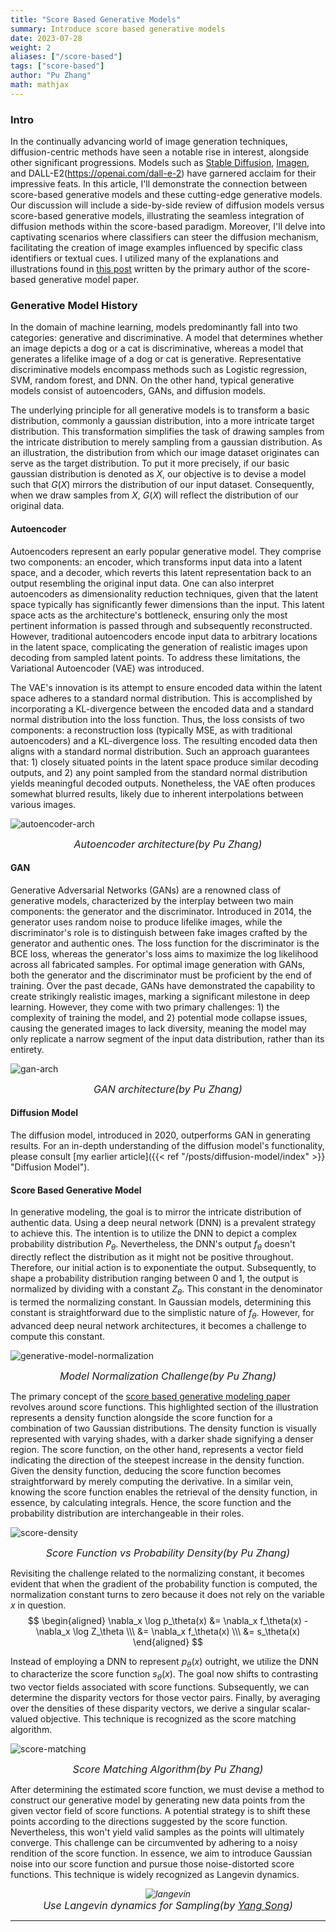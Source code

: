 ```yaml
---
title: "Score Based Generative Models"
summary: Introduce score based generative models
date: 2023-07-28
weight: 2
aliases: ["/score-based"]
tags: ["score-based"]
author: "Pu Zhang"
math: mathjax
---
```


### Intro

In the continually advancing world of image generation techniques, diffusion-centric methods have seen a notable rise in interest, alongside other significant progressions. Models such as [Stable Diffusion](https://stability.ai/blog/stable-diffusion-public-release), [Imagen](https://imagen.research.google/), and DALL-E2(https://openai.com/dall-e-2) have garnered acclaim for their impressive feats. In this article, I'll demonstrate the connection between score-based generative models and these cutting-edge generative models. Our discussion will include a side-by-side review of diffusion models versus score-based generative models, illustrating the seamless integration of diffusion methods within the score-based paradigm. Moreover, I'll delve into captivating scenarios where classifiers can steer the diffusion mechanism, facilitating the creation of image examples influenced by specific class identifiers or textual cues. I utilized many of the explanations and illustrations found in [this post](https://yang-song.net/blog/2021/score/) written by the primary author of the score-based generative model paper.

### Generative Model History

In the domain of machine learning, models predominantly fall into two categories: generative and discriminative. A model that determines whether an image depicts a dog or a cat is discriminative, whereas a model that generates a lifelike image of a dog or cat is generative. Representative discriminative models encompass methods such as Logistic regression, SVM, random forest, and DNN. On the other hand, typical generative models consist of autoencoders, GANs, and diffusion models.

The underlying principle for all generative models is to transform a basic distribution, commonly a gaussian distribution, into a more intricate target distribution. This transformation simplifies the task of drawing samples from the intricate distribution to merely sampling from a gaussian distribution. As an illustration, the distribution from which our image dataset originates can serve as the target distribution. To put it more precisely, if our basic gaussian distribution is denoted as $X$, our objective is to devise a model such that $G(X)$ mirrors the distribution of our input dataset. Consequently, when we draw samples from $X$, $G(X)$ will reflect the distribution of our original data.


#### Autoencoder
Autoencoders represent an early popular generative model. They comprise two components: an encoder, which transforms input data into a latent space, and a decoder, which reverts this latent representation back to an output resembling the original input data. One can also interpret autoencoders as dimensionality reduction techniques, given that the latent space typically has significantly fewer dimensions than the input. This latent space acts as the architecture's bottleneck, ensuring only the most pertinent information is passed through and subsequently reconstructed. However, traditional autoencoders encode input data to arbitrary locations in the latent space, complicating the generation of realistic images upon decoding from sampled latent points. To address these limitations, the Variational Autoencoder (VAE) was introduced.

The VAE's innovation is its attempt to ensure encoded data within the latent space adheres to a standard normal distribution. This is accomplished by incorporating a KL-divergence between the encoded data and a standard normal distribution into the loss function. Thus, the loss consists of two components: a reconstruction loss (typically MSE, as with traditional autoencoders) and a KL-divergence loss. The resulting encoded data then aligns with a standard normal distribution. Such an approach guarantees that: 1) closely situated points in the latent space produce similar decoding outputs, and 2) any point sampled from the standard normal distribution yields meaningful decoded outputs. Nonetheless, the VAE often produces somewhat blurred results, likely due to inherent interpolations between various images.



![autoencoder-arch](images/autoencoder-arch.png)
*<center><font size="3">Autoencoder architecture(by Pu Zhang)</font></center>*


#### GAN
Generative Adversarial Networks (GANs) are a renowned class of generative models, characterized by the interplay between two main components: the generator and the discriminator. Introduced in 2014, the generator uses random noise to produce lifelike images, while the discriminator's role is to distinguish between fake images crafted by the generator and authentic ones. The loss function for the discriminator is the BCE loss, whereas the generator's loss aims to maximize the log likelihood across all fabricated samples. For optimal image generation with GANs, both the generator and the discriminator must be proficient by the end of training. Over the past decade, GANs have demonstrated the capability to create strikingly realistic images, marking a significant milestone in deep learning. However, they come with two primary challenges: 1) the complexity of training the model, and 2) potential mode collapse issues, causing the generated images to lack diversity, meaning the model may only replicate a narrow segment of the input data distribution, rather than its entirety.


![gan-arch](images/gan-arch.png)
*<center><font size="3">GAN architecture(by Pu Zhang)</font></center>*


#### Diffusion Model
The diffusion model, introduced in 2020, outperforms GAN in generating results. For an in-depth understanding of the diffusion model's functionality, please consult [my earlier article]({{< ref "/posts/diffusion-model/index" >}} "Diffusion Model").


#### Score Based Generative Model

In generative modeling, the goal is to mirror the intricate distribution of authentic data. Using a deep neural network (DNN) is a prevalent strategy to achieve this. The intention is to utilize the DNN to depict a complex probability distribution $P_\theta$. Nevertheless, the DNN's output $f_\theta$ doesn't directly reflect the distribution as it might not be positive throughout. Therefore, our initial action is to exponentiate the output. Subsequently, to shape a probability distribution ranging between 0 and 1, the output is normalized by dividing with a constant $Z_\theta$. This constant in the denominator is termed the normalizing constant. In Gaussian models, determining this constant is straightforward due to the simplistic nature of $f_\theta$. However, for advanced deep neural network architectures, it becomes a challenge to compute this constant.


![generative-model-normalization](images/generative-model-normalization.png)
*<center><font size="3">Model Normalization Challenge(by Pu Zhang)</font></center>*


The primary concept of the [score based generative modeling paper](https://arxiv.org/abs/2011.13456) revolves around score functions. This highlighted section of the illustration represents a density function alongside the score function for a combination of two Gaussian distributions. The density function is visually represented with varying shades, with a darker shade signifying a denser region. The score function, on the other hand, represents a vector field indicating the direction of the steepest increase in the density function. Given the density function, deducing the score function becomes straightforward by merely computing the derivative. In a similar vein, knowing the score function enables the retrieval of the density function, in essence, by calculating integrals. Hence, the score function and the probability distribution are interchangeable in their roles.

![score-density](images/score-density.png)
*<center><font size="3">Score Function vs Probability Density(by Pu Zhang)</font></center>*

Revisiting the challenge related to the normalizing constant, it becomes evident that when the gradient of the probability function is computed, the normalization constant turns to zero because it does not rely on the variable $x$ in question.
$$
\begin{aligned}
\nabla_x \log p_\theta(x) &= \nabla_x f_\theta(x) - \nabla_x \log Z_\theta \\\
&= \nabla_x f_\theta(x) \\\
&= s_\theta(x)
\end{aligned}
$$

Instead of employing a DNN to represent $p_\theta(x)$ outright, we utilize the DNN to characterize the score function $s_\theta(x)$. The goal now shifts to contrasting two vector fields associated with score functions. Subsequently, we can determine the disparity vectors for those vector pairs. Finally, by averaging over the densities of these disparity vectors, we derive a singular scalar-valued objective. This technique is recognized as the score matching algorithm.


![score-matching](images/score-matching.png)
*<center><font size="3">Score Matching Algorithm(by Pu Zhang)</font></center>*

After determining the estimated score function, we must devise a method to construct our generative model by generating new data points from the given vector field of score functions. A potential strategy is to shift these points according to the directions suggested by the score function. Nevertheless, this won't yield valid samples as the points will ultimately converge. This challenge can be circumvented by adhering to a noisy rendition of the score function. In essence, we aim to introduce Gaussian noise into our score function and pursue those noise-distorted score functions. This technique is widely recognized as Langevin dynamics.

*<center>![langevin](images/langevin.gif)</center>*
*<center><font size="3">Use Langevin dynamics for Sampling(by [Yang Song](https://yang-song.net/blog/2021/score/))</font></center>*



---